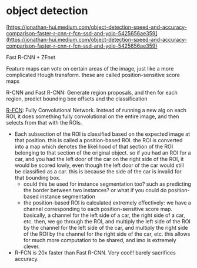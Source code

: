 # object detection

[https://jonathan-hui.medium.com/object-detection-speed-and-accuracy-comparison-faster-r-cnn-r-fcn-ssd-and-yolo-5425656ae359](https://jonathan-hui.medium.com/object-detection-speed-and-accuracy-comparison-faster-r-cnn-r-fcn-ssd-and-yolo-5425656ae359)

Fast R-CNN + ZFnet

Feature maps can vote on certain areas of the image, just like a more complicated Hough transform. these are called position-sensitive score maps

R-CNN and Fast R-CNN: Generate region proposals, and then for each region, predict bounding box offsets and the classification

[R-FCN](https://jonathan-hui.medium.com/understanding-region-based-fully-convolutional-networks-r-fcn-for-object-detection-828316f07c99): Fully Convolutional Network. Instead of running a new alg on each ROI, it does something fully convolutional on the entire image, and then selects from that with the ROIs.

- Each subsection of the ROI is classified based on the expected image at that position. this is called a position-based ROI. the ROI is converted into a map which denotes the likelihood of that section of the ROI belonging to that section of the original object. so if you had an ROI for a car, and you had the left door of the car on the right side of the ROI, it would be scored lowly, even though the left door of the car would still be classified as a car. this is because the side of the car is invalid for that bounding box.
    - could this be used for instance segmentation too? such as predicting the border between two instances? or what if you could do position-based instance segmentation
    - the position-based ROI is calculated extremely effectively: we have a channel corresponding to each position-sensitive score map. basically, a channel for the left side of a car, the right side of a car, etc. then, we go through the ROI, and multiply the left side of the ROI by the channel for the left side of the car, and multiply the right side of the ROI by the channel for the right side of the car, etc. this allows for much more computation to be shared, and imo is extremely clever.
- R-FCN is 20x faster than Fast R-CNN. Very cool!! barely sacrifices accuracy.
